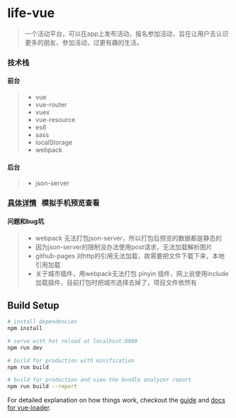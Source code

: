 # life-vue

> 一个活动平台，可以在app上发布活动，报名参加活动，旨在让用户去认识更多的朋友、参加活动，过更有趣的生活。

### 技术栈

#### 前台
> * vue
> * vue-router
> * vuex
> * vue-resource
> * es6
> * sass
> * localStorage
> * webpack

#### 后台
> * json-server

### [具体详情](https://carrie999.github.io/life-vue/disty/)   模拟手机预览查看


#### 问题和bug坑
> * webpack 无法打包json-server，所以打包后预览的数据都是静态的
> * 因为json-server的限制没办法使用post请求，无法加载解析图片
> * github-pages 对http的引用无法加载，故需要把文件下载下来，本地引用加载
> * 关于城市插件，用webpack无法打包 pinyin 插件，网上说使用include加载插件，目前打包时把城市选择去掉了，项目文件依然有




## Build Setup

``` bash
# install dependencies
npm install

# serve with hot reload at localhost:8080
npm run dev

# build for production with minification
npm run build

# build for production and view the bundle analyzer report
npm run build --report
```

For detailed explanation on how things work, checkout the [guide](http://vuejs-templates.github.io/webpack/) and [docs for vue-loader](http://vuejs.github.io/vue-loader).
